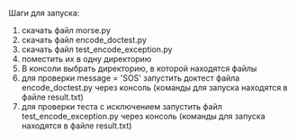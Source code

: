 Шаги для запуска:
1) скачать файл morse.py
2) скачать файл encode_doctest.py
3) скачать файл test_encode_exception.py
4) поместить их в одну директорию
5) В консоли выбрать директорию, в которой находятся файлы
6) для проверки message = 'SOS' запустить доктест файла encode_doctest.py через консоль (команды для запуска находятся в файле result.txt)
7) для проверки теста с исключением запустить файл test_encode_exception.py через консоль (команды для запуска находятся в файле result.txt)